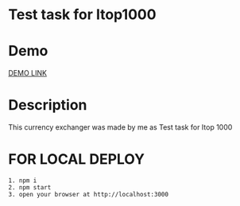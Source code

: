 # Test task for Itop1000

# Demo

[DEMO LINK](https://enjsadman.github.io/itop/)

# Description

This currency exchanger was made by me as Test task for Itop 1000

# FOR LOCAL DEPLOY

```
1. npm i
2. npm start
3. open your browser at http://localhost:3000
```
